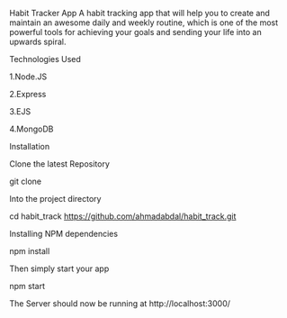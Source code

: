 Habit Tracker App
A habit tracking app that will help you to create and maintain an awesome daily and weekly routine, which is one of the most powerful tools for achieving your goals and sending your life into an upwards spiral.

Technologies Used

1.Node.JS

2.Express

3.EJS

4.MongoDB




Installation

Clone the latest Repository

git clone 

Into the project directory

cd habit_track  https://github.com/ahmadabdal/habit_track.git


Installing NPM dependencies

npm install


Then simply start your app

npm start


The Server should now be running at http://localhost:3000/
